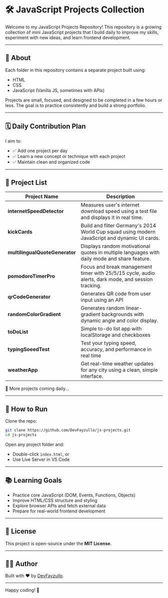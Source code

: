 # 🛠️ JavaScript Projects Collection

Welcome to my JavaScript Projects Repository!
This repository is a growing collection of mini JavaScript projects that I build daily to improve my skills, experiment with new ideas, and learn frontend development.

---

## 📌 About

Each folder in this repository contains a separate project built using:

- HTML
- CSS
- JavaScript (Vanilla JS, sometimes with APIs)

Projects are small, focused, and designed to be completed in a few hours or less.
The goal is to practice consistently and build a strong portfolio.

---

## 🗓️ Daily Contribution Plan

I aim to:

- ✅ Add one project per day
- ✅ Learn a new concept or technique with each project
- ✅ Maintain clean and organized code

---

## 📁 Project List

| Project Name                   | Description                                                                                         |
| ------------------------------ | --------------------------------------------------------------------------------------------------- |
| **internetSpeedDetector**      | Measures user's internet download speed using a test file and displays it in real time.             |
| **kickCards**                  | Build and filter Germany's 2014 World Cup squad using modern JavaScript and dynamic UI cards.       |
| **multilingualQuoteGenerator** | Displays random motivational quotes in multiple languages with daily mode and share feature.        |
| **pomodoroTimerPro**           | Focus and break management timer with 25/5/15 cycle, audio alerts, dark mode, and session tracking. |
| **qrCodeGenerator**            | Generates QR code from user input using an API                                                      |
| **randomColorGradient**        | Generates random linear-gradient backgrounds with dynamic angle and color display.                  |
| **toDoList**                   | Simple to-do list app with localStorage and checkboxes                                              |
| **typingSoeedTest**            | Test your typing speed, accuracy, and performance in real time                                      |
| **weatherApp**                 | Get real-time weather updates for any city using a clean, simple interface.                         |

🔄 More projects coming daily...

---

## 🚀 How to Run

Clone the repo:

```bash
git clone https://github.com/DevFayzullo/js-projects.git
cd js-projects
```

Open any project folder and:

- Double-click `index.html`, or
- Use Live Server in VS Code

---

## 📚 Learning Goals

- Practice core JavaScript (DOM, Events, Functions, Objects)
- Improve HTML/CSS structure and styling
- Explore browser APIs and fetch external data
- Prepare for real-world frontend development

---

## 📄 License

This project is open-source under the **MIT License**.

---

## 🧑‍💻 Author

Built with ❤️ by [DevFayzullo](https://github.com/DevFayzullo).

---

Happy coding! 🚀
